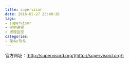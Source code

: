 ```yaml
---
title: supervisor
date: 2016-05-27 23:49:26
tags:
- supervisor
- 守护进程
- 进程监控
categories:
- 架构/软件
---
```

官方网址：[http://supervisord.org/](http://supervisord.org/)

